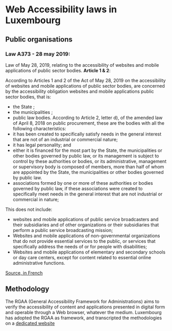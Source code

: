 # Web Accessibility laws in Luxembourg
## Public organisations
### Law A373 - 28 may 2019:
Law of May 28, 2019, relating to the accessibility of websites and mobile applications of public sector bodies. 
**Article 1 & 2**: 

According to Articles 1 and 2 of the Act of May 28, 2019 on the accessibility of websites and mobile applications of public sector bodies, are concerned by the accessibility obligation websites and mobile applications public sector bodies, that is:

- the State ;
- the municipalities ;
- public law bodies. According to Article 2, letter d), of the amended law of April 8, 2018 on public procurement, these are the bodies with all the following characteristics:
 - it has been created to specifically satisfy needs in the general interest that are not of an industrial or commercial nature;
 - it has legal personality; and
 - either it is financed for the most part by the State, the municipalities or other bodies governed by public law, or its management is subject to control by these authorities or bodies, or its administrative, management or supervisory body is composed of members, more than half of whom are appointed by the State, the municipalities or other bodies governed by public law.
 - associations formed by one or more of these authorities or bodies governed by public law, if these associations were created to specifically meet needs in the general interest that are not industrial or commercial in nature;

This does not include:

- websites and mobile applications of public service broadcasters and their subsidiaries and of other organizations or their subsidiaries that perform a public service broadcasting mission;
- Websites and mobile applications of non-governmental organizations that do not provide essential services to the public, or services that specifically address the needs of or for people with disabilities;
- Websites and mobile applications of elementary and secondary schools or day care centers, except for content related to essential online administrative functions.

[Source, in French](https://legilux.public.lu/eli/etat/leg/loi/2019/05/28/a373/jo)

## Methodology

The RGAA (General Accessibility Framework for Administrations) aims to verify the accessibility of content and applications presented in digital form and operable through a Web browser, whatever the medium. Luxembourg has adopted the RGAA as framework, and transcripted the methodologies on a [dedicated website](https://accessibilite.public.lu/)
